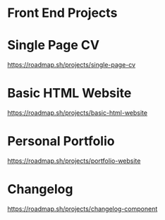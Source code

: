 # Front End Projects

# Single Page CV
https://roadmap.sh/projects/single-page-cv

# Basic HTML Website
https://roadmap.sh/projects/basic-html-website

# Personal Portfolio
https://roadmap.sh/projects/portfolio-website
 
# Changelog
https://roadmap.sh/projects/changelog-component
